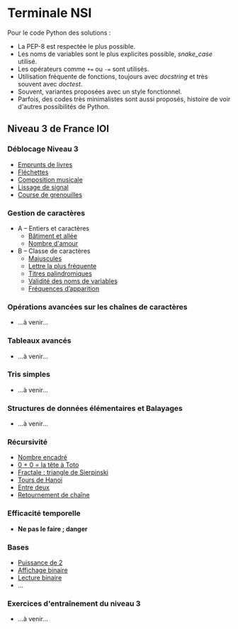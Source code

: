 # Terminale NSI

Pour le code Python des solutions :
* La PEP-8 est respectée le plus possible.
* Les noms de variables sont le plus explicites possible, *snake_case* utilisé.
* Les opérateurs comme `+=` ou `-=` sont utilisés.
* Utilisation fréquente de fonctions, toujours avec *docstring* et très souvent avec *doctest*.
* Souvent, variantes proposées avec un style fonctionnel.
* Parfois, des codes très minimalistes sont aussi proposés, histoire de voir d'autres possibilités de Python.

## Niveau 3 de France IOI

### Déblocage Niveau 3

* [Emprunts de livres](N3/0-Déblocage_du_niveau_3/1-emprunt_livre.html)
* [Fléchettes](N3/0-Déblocage_du_niveau_3/2-fléchette.html)
* [Composition musicale](N3/0-Déblocage_du_niveau_3/3-compo_musicale.html)
* [Lissage de signal](N3/0-Déblocage_du_niveau_3/4-Lissage_de_signal.html)
* [Course de grenouilles](N3/0-Déblocage_du_niveau_3/5-Course_de_grenouilles.html)

### Gestion de caractères

* A – Entiers et caractères
    * [Bâtiment et allée](N3/3-gestion_caractères/a1-bât_allée.html)
    * [Nombre d'amour](N3/3-gestion_caractères/a2-nombre_amour.html)
* B – Classe de caractères
    * [Majuscules](N3/3-gestion_caractères/b1-Majuscules.html)
    * [Lettre la plus fréquente](N3/3-gestion_caractères/b2-Lettre_la_plus_fréquente.html)
    * [Titres palindromiques](N3/3-gestion_caractères/b3-Titres_palindromiques.html)
    * [Validité des noms de variables](N3/3-gestion_caractères/b4-Validité_des_noms_de_variables.html)
    * [Fréquences d’apparition](N3/3-gestion_caractères/b5-Fréquences_d_apparition.html)

### Opérations avancées sur les chaînes de caractères
    
* ...à venir...

### Tableaux avancés

* ...à venir...

### Tris simples

* ...à venir...

### Structures de données élémentaires et Balayages

* ...à venir...

### Récursivité

* [Nombre encadré](N3/7-Récursivité/1-nombre_encadré.html)
* [0 + 0 = la tête à Toto](N3/7-Récursivité/2-la_tête_à_Toto.html)
* [Fractale : triangle de Sierpinski](N3/7-Récursivité/3-sierpinski.html)
* [Tours de Hanoï](1-Récursivité/N3/7-Tours_de_Hanoï.html)
* [Entre deux](1-Récursivité/N3/7-entre_deux.html)
* [Retournement de chaîne](N3/7-Récursivité/6-retournement_chaîne.html)


### Efficacité temporelle

* **Ne pas le faire ; danger**

### Bases

* [Puissance de 2](N3/10-Bases/1-Puissance_de_2.html)
* [Affichage binaire](N3/10-Bases/2-Affichage_binaire.html)
* [Lecture binaire](N3/10-Bases/3-Lecture_binaire.html)
* ...

### Exercices d'entraînement du niveau 3

* ...à venir...

